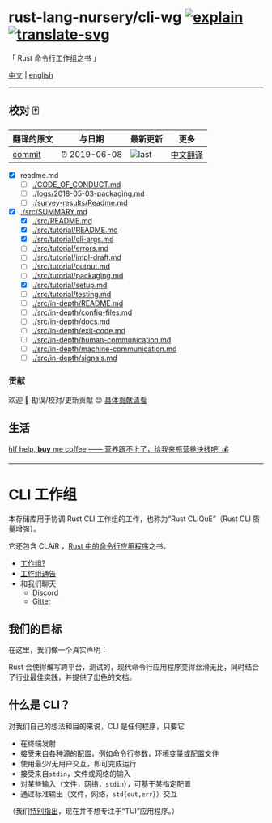 # rust-lang-nursery/cli-wg [![explain]][source] [![translate-svg]][translate-list]

<!-- [![size-img]][size] -->

[explain]: http://llever.com/explain.svg
[source]: https://github.com/chinanf-boy/Source-Explain
[translate-svg]: http://llever.com/translate.svg
[translate-list]: https://github.com/chinanf-boy/chinese-translate-list
[size-img]: https://packagephobia.now.sh/badge?p=Name
[size]: https://packagephobia.now.sh/result?p=Name

「 Rust 命令行工作组之书 」

[中文](./readme.md) | [english](https://github.com/rust-lang-nursery/cli-wg)

---

## 校对 🀄️

<!-- doc-templite START generated -->
<!-- repo = 'rust-lang-nursery/cli-wg' -->
<!-- commit = '3b2578bf05bcc5b52183e506ac7d5aa17d9e3b27' -->
<!-- time = '2019-06-08' -->

| 翻译的原文 | 与日期        | 最新更新 | 更多                       |
| ---------- | ------------- | -------- | -------------------------- |
| [commit]   | ⏰ 2019-06-08 | ![last]  | [中文翻译][translate-list] |

[last]: https://img.shields.io/github/last-commit/rust-lang-nursery/cli-wg.svg
[commit]: https://github.com/rust-lang-nursery/cli-wg/tree/3b2578bf05bcc5b52183e506ac7d5aa17d9e3b27

<!-- doc-templite END generated -->

- [x] readme.md
  - [ ] [./CODE_OF_CONDUCT.md](./CODE_OF_CONDUCT.zh.md)
  - [ ] [./logs/2018-05-03-packaging.md](./logs/2018-05-03-packaging.zh.md)
  - [ ] [./survey-results/Readme.md](./survey-results/Readme.zh.md)
- [x] [./src/SUMMARY.md](./src/SUMMARY.md)
  - [x] [./src/README.md](./src/README.zh.md)
  - [x] [./src/tutorial/README.md](./src/tutorial/README.zh.md)
  - [x] [./src/tutorial/cli-args.md](./src/tutorial/cli-args.zh.md)
  - [ ] [./src/tutorial/errors.md](./src/tutorial/errors.zh.md)
  - [ ] [./src/tutorial/impl-draft.md](./src/tutorial/impl-draft.zh.md)
  - [ ] [./src/tutorial/output.md](./src/tutorial/output.zh.md)
  - [ ] [./src/tutorial/packaging.md](./src/tutorial/packaging.zh.md)
  - [x] [./src/tutorial/setup.md](./src/tutorial/setup.zh.md)
  - [ ] [./src/tutorial/testing.md](./src/tutorial/testing.zh.md)
  - [ ] [./src/in-depth/README.md](./src/in-depth/README.zh.md)
  - [ ] [./src/in-depth/config-files.md](./src/in-depth/config-files.zh.md)
  - [ ] [./src/in-depth/docs.md](./src/in-depth/docs.zh.md)
  - [ ] [./src/in-depth/exit-code.md](./src/in-depth/exit-code.zh.md)
  - [ ] [./src/in-depth/human-communication.md](./src/in-depth/human-communication.zh.md)
  - [ ] [./src/in-depth/machine-communication.md](./src/in-depth/machine-communication.zh.md)
  - [ ] [./src/in-depth/signals.md](./src/in-depth/signals.zh.md)

### 贡献

欢迎 👏 勘误/校对/更新贡献 😊 [具体贡献请看](https://github.com/chinanf-boy/chinese-translate-list#贡献)

## 生活

[hIf help, **buy** me coffee —— 营养跟不上了，给我来瓶营养快线吧! 💰](https://github.com/chinanf-boy/live-need-money)

---

# CLI 工作组

本存储库用于协调 Rust CLI 工作组的工作，也称为“Rust CLIQuE”（Rust CLI 质量增强）。

它还包含 CLAiR ，[Rust 中的命令行应用程序][clair]之书。

[clair]: https://rust-lang-nursery.github.io/cli-wg/

- [工作组?](https://internals.rust-lang.org/t/announcing-the-2018-domain-working-groups/6737)
- [工作组通告](https://internals.rust-lang.org/t/announcing-the-cli-working-group/6872/1)
- 和我们聊天
  - [Discord](https://discord.gg/dwq4Zme)
  - [Gitter](https://gitter.im/rust-lang/WG-CLI)

## 我们的目标

在这里，我们做一个真实声明：

Rust 会使得编写跨平台，测试的，现代命令行应用程序变得丝滑无比，同时结合了行业最佳实践，并提供了出色的文档。

## 什么是 CLI？

对我们自己的想法和目的来说，CLI 是任何程序，只要它

- 在终端发射
- 接受来自各种源的配置，例如命令行参数，环境变量或配置文件
- 使用最少/无用户交互，即可完成运行
- 接受来自`stdin`，文件或网络的输入
- 对某些输入（文件，网络，`stdin`），可基于某指定配置
- 通过标准输出（文件，网络，`std{out,err}`）交互

（我们[特别指出][i4]，现在并不想专注于“TUI”应用程序。）

[i4]: https://github.com/rust-lang-nursery/cli-wg/issues/4
